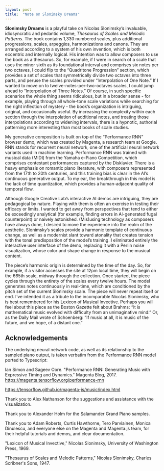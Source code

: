 ```yaml
---
layout: post
title:  "Note on Slonimsky Dreams"
---
```


**Slonimsky Dreams** is a playful take on Nicolas Slonimsky’s invaluable, idiosyncratic and pedantic volume, *Thesaurus of Scales and Melodic Patterns*. The book contains 1,330 numbered scales, plus additional progressions, scales, arpeggios, harmonizations and canons. They are arranged according to a system of his own invention, which is both eccentric and internally logical. His intention was to allow composers  to use the book as a thesaurus. So, for example, if I were in search of a scale that uses the minor sixth as its foundational interval and comprises six notes per two octaves, I could flip to the “Quadritone Progression” section, which provides a set of scales that symmetrically divide two octaves into three parts, and peruse the scales provided under “Interpolation of One Note.” If I wanted to move on to twelve-notes-per-two-octaves scales, I could jump ahead to “Interpolation of Three Notes.” Of course, in such specific scenarios the whole thing seems ridiculous, but in a broader sense - for example, playing through all whole-tone scale variations while searching for the right inflection of mystery - the book’s organization is intriguing, original, and occasionally useful. By increasing the complexity within each section through the interpolation of additional notes, and treating those interpolations according to widening intervals, there is a hypnotic, authorial patterning more interesting than most books of scale studies.

My generative composition is built on top of the “Performance RNN” browser demo, which was created by Magenta, a research team at Google. RNN stands for recurrent neural network, one of the artificial neural network variants used in machine learning. Performance RNN was trained with musical data (MIDI) from the Yamaha e-Piano Competition, which comprises contestant performances captured by the Disklavier. There is a heavy emphasis on romantic piano literature, with composers represented from the 17th to 20th centuries, and this training bias is clear in the AI’s continuous generative output. To my ear, the breakthrough in this model is the lack of time quantization, which provides a human-adjacent quality of temporal flow.

Although Google Creative Lab’s interactive AI demos are intriguing, they are pedagogical by nature. Playing with them is often an exercise in testing their efficacy or limits. I wanted to get away from perspectives that tend to either be exceedingly analytical (for example, finding errors in AI-generated fugal counterpoint) or naively astonished. (Mis)using technology as composers have always done, I desired to move the experience into the realm of the aesthetic. Slonimsky’s scales provide a harmonic template of continuous change, as well as a modernist slant toward atonality that creates tension with the tonal predisposition of the model’s training. I eliminated entirely the interactive user interface of the demo, replacing it with a Perlin noise visualization, whose color and shape change in response to the musical content.

The piece’s harmonic origin is determined by the time of the day. So, for example, if a visitor accesses the site at 12pm local time, they will begin on the 665th scale, midway through the collection. Once started, the piece cycles through the entirety of the scales every twelve hours. The model generates notes continuously in real-time, which are conditioned by the pitch set of the current Slonimsky scale. The piece will never repeat itself or end. I’ve intended it as a tribute to the incomparable Nicolas Slonimsky, who is best remembered for his Lexicon of Musical Invective. Perhaps you will feel about this piece as the Boston Gazette felt about Brahms: “It is mathematical music evolved with difficulty from an unimaginative mind.” Or, as the Daily Mail wrote of Schoenberg: “If music at all, it is music of the future, and we hope, of a distant one.”



## Acknowledgements

The underlying neural network code, as well as its relationship to the sampled piano output, is taken verbatim from the Performance RNN model ported to Typescript:

Ian Simon and Sageev Oore. "Performance RNN: Generating Music with
Expressive Timing and Dynamics." Magenta Blog, 2017. https://magenta.tensorflow.org/performance-rnn

https://tensorflow.github.io/magenta-js/music/index.html

Thank you to Alex Nathanson for the suggestions and assistance with the visualization.

Thank you to Alexander Holm for the Salamander Grand Piano samples.

Thank you to Adam Roberts, Curtis Hawthorne, Tero Parviainen, Monica Dinulescu, and everyone else on the Magenta and Magenta.js team, for their helpful tutorials and demos, and clear documentation.

"Lexicon of Musical Invective," Nicolas Slonimsky, University of Washington Press, 1969.

"Thesaurus of Scales and Melodic Patterns," Nicolas Slonimsky, Charles Scribner's Sons, 1947.

